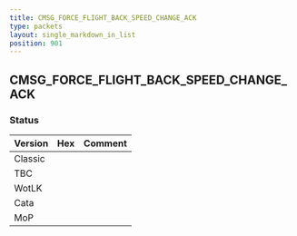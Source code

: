 ```yaml
---
title: CMSG_FORCE_FLIGHT_BACK_SPEED_CHANGE_ACK
type: packets
layout: single_markdown_in_list
position: 901
---
```


## CMSG_FORCE_FLIGHT_BACK_SPEED_CHANGE_ACK

### Status

Version    | Hex        | Comment
---------- | ---------- | ---------- 
Classic    |            |
TBC        |            |
WotLK      |            |
Cata       |            |
MoP        |            |